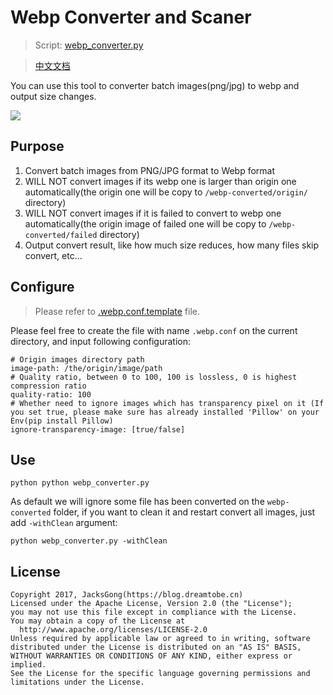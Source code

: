 # Webp Converter and Scaner

> Script: [webp_converter.py](http://gitlab.alipay-inc.com/toolset/apk-optimize/blob/master/webp_converter.py)

> [中文文档](https://github.com/Jacksgong/webp-converter/blob/master/README-zh.md)

You can use this tool to converter batch images(png/jpg) to webp and output size changes.

![](https://github.com/Jacksgong/webp-converter/raw/master/arts/webp-converter.png)


## Purpose

1. Convert batch images from PNG/JPG format to Webp format
2. WILL NOT convert images if its webp one is larger than origin one automatically(the origin one will be copy to `/webp-converted/origin/` directory)
3. WILL NOT convert images if it is failed to convert to webp one automatically(the origin image of failed one will be copy to `/webp-converted/failed` directory)
4. Output convert result, like how much size reduces, how many files skip convert, etc...

## Configure

> Please refer to [.webp.conf.template](https://github.com/Jacksgong/webp-converter/blob/master/.webp.conf.template) file.

Please feel free to create the file with name `.webp.conf` on the current directory, and input following configuration:

```
# Origin images directory path
image-path: /the/origin/image/path
# Quality ratio, between 0 to 100, 100 is lossless, 0 is highest compression ratio
quality-ratio: 100
# Whether need to ignore images which has transparency pixel on it (If you set true, please make sure has already installed 'Pillow' on your Env(pip install Pillow)
ignore-transparency-image: [true/false]
```

## Use

```
python python webp_converter.py
```

As default we will ignore some file has been converted on the `webp-converted` folder, if you want to clean it and restart convert all images, just add `-withClean` argument:

```
python webp_converter.py -withClean
```

## License

```
Copyright 2017, JacksGong(https://blog.dreamtobe.cn)
Licensed under the Apache License, Version 2.0 (the "License");
you may not use this file except in compliance with the License.
You may obtain a copy of the License at
  http://www.apache.org/licenses/LICENSE-2.0
Unless required by applicable law or agreed to in writing, software
distributed under the License is distributed on an "AS IS" BASIS,
WITHOUT WARRANTIES OR CONDITIONS OF ANY KIND, either express or implied.
See the License for the specific language governing permissions and
limitations under the License.
```
